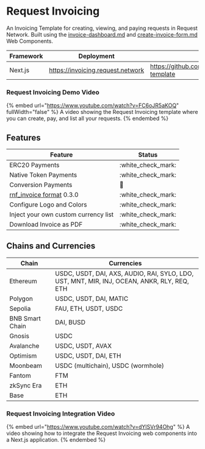 # Request Invoicing

An Invoicing Template for creating, viewing, and paying requests in Request Network. Built using the [invoice-dashboard.md](../components/invoice-dashboard.md "mention") and [create-invoice-form.md](../components/create-invoice-form.md "mention") Web Components.

<table data-full-width="false"><thead><tr><th>Framework</th><th>Deployment</th><th>Source</th></tr></thead><tbody><tr><td>Next.js</td><td><a href="https://invoicing.request.network">https://invoicing.request.network</a></td><td><a href="https://github.com/RequestNetwork/invoicing-template">https://github.com/RequestNetwork/invoicing-template</a></td></tr></tbody></table>

### Request Invoicing Demo Video

{% embed url="https://www.youtube.com/watch?v=FC6oJR5aKOQ" fullWidth="false" %}
A video showing the Request Invoicing template where you can create, pay, and list all your requests.
{% endembed %}

## Features

| Feature                                                                                                                                | Status               |
| -------------------------------------------------------------------------------------------------------------------------------------- | -------------------- |
| ERC20 Payments                                                                                                                         | :white\_check\_mark: |
| Native Token Payments                                                                                                                  | :white\_check\_mark: |
| Conversion Payments                                                                                                                    | :construction:       |
| [rnf\_invoice format](https://github.com/RequestNetwork/requestNetwork/tree/master/packages/data-format/src/format/rnf\_invoice) 0.3.0 | :white\_check\_mark: |
| Configure Logo and Colors                                                                                                              | :white\_check\_mark: |
| Inject your own custom currency list                                                                                                   | :white\_check\_mark: |
| Download Invoice as PDF                                                                                                                | :white\_check\_mark: |

## Chains and Currencies

| Chain           | Currencies                                                                                  |
| --------------- | ------------------------------------------------------------------------------------------- |
| Ethereum        | USDC, USDT, DAI, AXS, AUDIO, RAI, SYLO, LDO, UST, MNT, MIR, INJ, OCEAN, ANKR, RLY, REQ, ETH |
| Polygon         | USDC, USDT, DAI, MATIC                                                                      |
| Sepolia         | FAU, ETH, USDT, USDC                                                                        |
| BNB Smart Chain | DAI, BUSD                                                                                   |
| Gnosis          | USDC                                                                                        |
| Avalanche       | USDC, USDT, AVAX                                                                            |
| Optimism        | USDC, USDT, DAI, ETH                                                                        |
| Moonbeam        | USDC (multichain), USDC (wormhole)                                                          |
| Fantom          | FTM                                                                                         |
| zkSync Era      | ETH                                                                                         |
| Base            | ETH                                                                                         |

### Request Invoicing Integration Video

{% embed url="https://www.youtube.com/watch?v=dYlSVr94Ohg" %}
A video showing how to integrate the Request Invoicing web components into a Next.js application.
{% endembed %}

